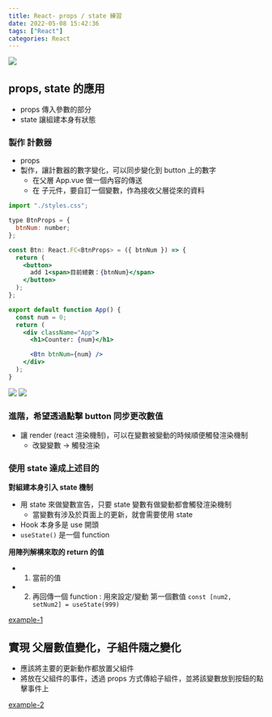 ```yaml
---
title: React- props / state 練習
date: 2022-05-08 15:42:36
tags: ["React"]
categories: React
---
```


![](https://i.imgur.com/InPScmW.png)


## props, state 的應用
* props 傳入參數的部分
* state 讓組建本身有狀態

### 製作 計數器
* props
* 製作，讓計數器的數字變化，可以同步變化到 button 上的數字
	* 在父層 App.vue 做一個內容的傳送
	* 在 子元件，要自訂一個變數，作為接收父層從來的資料

```jsx
import "./styles.css";

type BtnProps = {
  btnNum: number;
};

const Btn: React.FC<BtnProps> = ({ btnNum }) => {
  return (
    <button>
      add 1<span>目前總數：{btnNum}</span>
    </button>
  );
};

export default function App() {
  const num = 0;
  return (
    <div className="App">
      <h1>Counter: {num}</h1>

      <Btn btnNum={num} />
    </div>
  );
}
```


![](https://i.imgur.com/OnOdTAs.png)
![](https://i.imgur.com/8VkhCGp.png)

### 進階，希望透過點擊 button 同步更改數值
* 讓 render (react 渲染機制)，可以在變數被變動的時候順便觸發渲染機制
	* 改變變數 -> 觸發渲染
### 使用 state 達成上述目的

 **對組建本身引入 state 機制**
 
* 用 state 來做變數宣告，只要 state 變數有做變動都會觸發渲染機制
	* 當變數有涉及於頁面上的更新，就會需要使用 state
* Hook 本身多是 use 開頭
* ``useState()`` 是一個 function

**用陣列解構來取的 return 的值**

* 1. 當前的值
* 2. 再回傳一個 function : 用來設定/變動 第一個數值 
``const [num2, setNum2] = useState(999)``

[example-1](https://codesandbox.io/s/react-props-state-yuc6qv?file=/src/App.tsx)

## 實現 父層數值變化，子組件隨之變化
* 應該將主要的更新動作都放置父組件
* 將放在父組件的事件，透過 props 方式傳給子組件，並將該變數放到按鈕的點擊事件上


[example-2 ](https://codesandbox.io/s/react-props-state-2-ylm345?file=/src/App.tsx)
